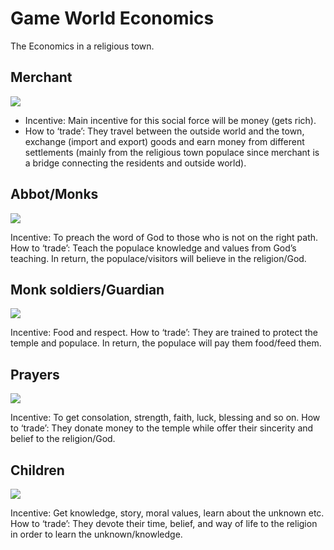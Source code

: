 # Game World Economics

The Economics in a religious town.

## Merchant

<img src="https://raw.githubusercontent.com/FJinn/fjinn.github.io/master/Experiences/Design/GameWorldCreation/Images/Merchant.jpg?raw=true"/>

- Incentive: Main incentive for this social force will be money (gets rich).
- How to ‘trade’: They travel between the outside world and the town, exchange (import and export) goods and earn money from different settlements (mainly from the religious town populace since merchant is a bridge connecting the residents and outside world).

## Abbot/Monks

<img src="https://raw.githubusercontent.com/FJinn/fjinn.github.io/master/Experiences/Design/GameWorldCreation/Images/Abbot.jpg?raw=true"/>

Incentive: To preach the word of God to those who is not on the right path.
How to ‘trade’: Teach the populace knowledge and values from God’s teaching. In return, the populace/visitors will believe in the religion/God.

## Monk soldiers/Guardian

<img src="https://raw.githubusercontent.com/FJinn/fjinn.github.io/master/Experiences/Design/GameWorldCreation/Images/MonkWarrior01.jpg?raw=true"/>

Incentive: Food and respect.
How to ‘trade’: They are trained to protect the temple and populace. In return, the populace will pay them food/feed them.

## Prayers

<img src="https://raw.githubusercontent.com/FJinn/fjinn.github.io/master/Experiences/Design/GameWorldCreation/Images/Prayer03.jpg?raw=true"/>

Incentive: To get consolation, strength, faith, luck, blessing and so on.
How to ‘trade’: They donate money to the temple while offer their sincerity and belief to the religion/God. 

## Children

<img src="https://raw.githubusercontent.com/FJinn/fjinn.github.io/master/Experiences/Design/GameWorldCreation/Images/Children02.jpg?raw=true"/>

Incentive: Get knowledge, story, moral values, learn about the unknown etc.
How to ‘trade’: They devote their time, belief, and way of life to the religion in order to learn the unknown/knowledge.
